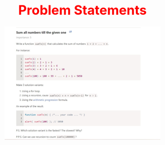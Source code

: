 
</style>
<h1 style="color:red; font-size: 3em; text-align:center; ">Problem Statements</h1>

<img src="./problem1.jpg"/>
